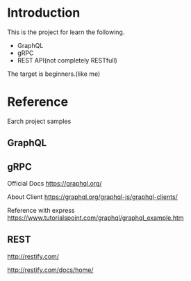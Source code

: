 # Introduction
This is the project for learn the following.

- GraphQL
- gRPC
- REST API(not completely RESTfull)

The target is beginners.(like me)

# Reference
Earch project samples 

## GraphQL


## gRPC



Official Docs
https://graphql.org/

About Client
https://graphql.org/graphql-js/graphql-clients/

Reference with express
https://www.tutorialspoint.com/graphql/graphql_example.htm


## REST



http://restify.com/

http://restify.com/docs/home/